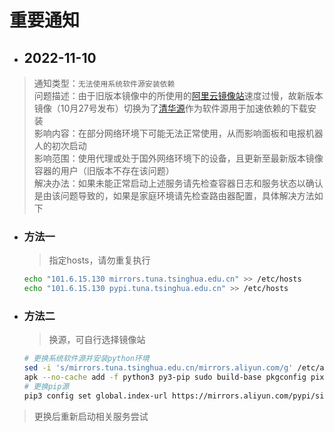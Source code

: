 # 重要通知

- ## 2022-11-10 <!-- {docsify-ignore} -->

> 通知类型：`无法使用系统软件源安装依赖` \
> 问题描述：由于旧版本镜像中的所使用的[阿里云镜像站](https://developer.aliyun.com/mirror)速度过慢，故新版本镜像（10月27号发布）切换为了[清华源](https://mirrors.tuna.tsinghua.edu.cn/)作为软件源用于加速依赖的下载安装 \
> 影响内容：在部分网络环境下可能无法正常使用，从而影响面板和电报机器人的初次启动 \
> 影响范围：使用代理或处于国外网络环境下的设备，且更新至最新版本镜像容器的用户（旧版本不存在该问题） \
> 解决办法：如果未能正常启动上述服务请先检查容器日志和服务状态以确认是由该问题导致的，如果是家庭环境请先检查路由器配置，具体解决方法如下

  - ### 方法一 <!-- {docsify-ignore} -->

    > 指定hosts，请勿重复执行
    ```bash
    echo "101.6.15.130 mirrors.tuna.tsinghua.edu.cn" >> /etc/hosts
    echo "101.6.15.130 pypi.tuna.tsinghua.edu.cn" >> /etc/hosts
    ```

  - ### 方法二 <!-- {docsify-ignore} -->

    > 换源，可自行选择镜像站
    ```bash
    # 更换系统软件源并安装python环境
    sed -i 's/mirrors.tuna.tsinghua.edu.cn/mirrors.aliyun.com/g' /etc/apk/repositories && apk update -f && apk upgrade
    apk --no-cache add -f python3 py3-pip sudo build-base pkgconfig pixman-dev cairo-dev pango-dev
    # 更换pip源
    pip3 config set global.index-url https://mirrors.aliyun.com/pypi/simple
    ```

> 更换后重新启动相关服务尝试

